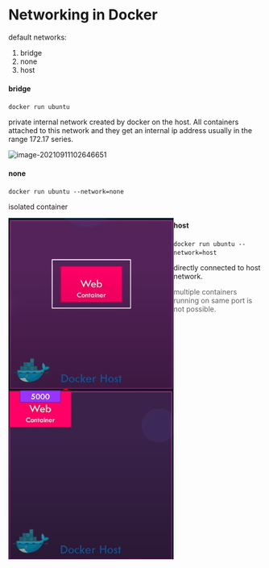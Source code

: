 # Networking in Docker

default networks:

1) bridge
2) none
3) host

#### bridge

`docker run ubuntu` 

private internal network created by docker on the host. All containers attached to this network and they get an internal ip address usually in the range 172.17 series. 

![image-20210911102646651](E:\AJUL\workspace\learning-docker\bridge-network.png) 



#### none

`docker run ubuntu --network=none`

isolated container

<img style="float: left;" src="./none-network.png"></img>





#### host

`docker run ubuntu --network=host` 

directly connected to host network. 

>  multiple containers running on same port is not possible.

<img style="float: left;" src="./host-network.png"></img>

